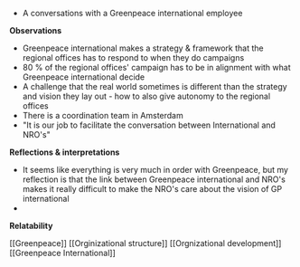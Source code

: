 - A conversations with a Greenpeace international employee

**Observations**
- Greenpeace international makes a strategy & framework that the regional offices has to respond to when they do campaigns
- 80 % of the regional offices' campaign has to be in alignment with what Greenpeace international decide
- A challenge that the real world sometimes is different than the strategy and vision they lay out - how to also give autonomy to the regional offices
- There is a coordination team in Amsterdam
- "It is our job to facilitate the conversation between International and NRO's"



**Reflections & interpretations**
- It seems like everything is very much in order with Greenpeace, but my reflection is that the link between Greenpeace international and NRO's makes it really difficult to make the NRO's care about the vision of GP international
- 



**Relatability**

[[Greenpeace]]
[[Orginizational structure]]
[[Orgnizational development]]
[[Greenpeace International]]
